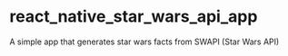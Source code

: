 # react_native_star_wars_api_app
A simple app that generates star wars facts from SWAPI (Star Wars API)
